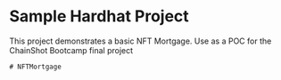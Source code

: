 # Sample Hardhat Project

This project demonstrates a basic NFT Mortgage.
Use as a POC for the ChainShot Bootcamp final project
```
# NFTMortgage
